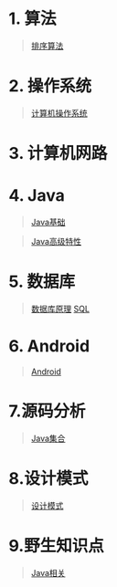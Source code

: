 # 1. 算法

>[排序算法](https://github.com/UMRhamster/Jobs2018/blob/master/algorithm/sort.md)

# 2. 操作系统

>[计算机操作系统](https://github.com/UMRhamster/Jobs2018/blob/master/operating%20system/os.md)

# 3. 计算机网路

# 4. Java

>[Java基础](https://github.com/UMRhamster/Jobs2018/blob/master/java/java.md)

>[Java高级特性](https://github.com/UMRhamster/Jobs2018/blob/master/java/java_advanced.md)

# 5. 数据库
>[数据库原理](https://github.com/UMRhamster/Jobs2018/blob/master/database/database.md)
>[SQL](https://github.com/UMRhamster/Jobs2018/blob/master/database/sql.md)

# 6. Android
>[Android](https://github.com/UMRhamster/Jobs2018/blob/master/android/android.md)

# 7.源码分析
>[Java集合](https://github.com/UMRhamster/Jobs2018/blob/master/source_analyze/source_analyze.md)

# 8.设计模式
>[设计模式](https://github.com/UMRhamster/Jobs2018/blob/master/design_pattern/design_pattern.md)

# 9.野生知识点
> [Java相关](https://github.com/UMRhamster/Jobs2018/blob/master/wild_knowledge_point/about_java.md)
